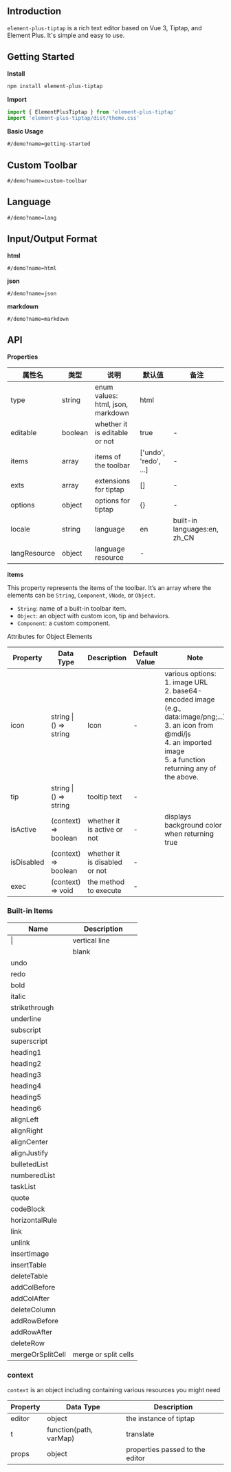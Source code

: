 ## Introduction

`element-plus-tiptap` is a rich text editor based on Vue 3, Tiptap, and Element Plus. It's simple and easy to use.

## Getting Started

**Install**

```bash
npm install element-plus-tiptap
```

**Import**

```javascript
import { ElementPlusTiptap } from 'element-plus-tiptap'
import 'element-plus-tiptap/dist/theme.css'
```

**Basic Usage**

```iframe
#/demo?name=getting-started
```

## Custom Toolbar

```iframe
#/demo?name=custom-toolbar
```

## Language

```iframe
#/demo?name=lang
```

## Input/Output Format

**html**

```iframe
#/demo?name=html
```

**json**

```iframe
#/demo?name=json
```

**markdown**

```iframe
#/demo?name=markdown
```

## API

**Properties**

| 属性名       | 类型    | 说明                              | 默认值                | 备注                         |
| ------------ | ------- | --------------------------------- | --------------------- | ---------------------------- |
| type         | string  | enum values: html, json, markdown | html                  |                              |
| editable     | boolean | whether it is editable or not     | true                  | -                            |
| items        | array   | items of the toolbar              | ['undo', 'redo', ...] | -                            |
| exts         | array   | extensions for tiptap             | []                    | -                            |
| options      | object  | options for tiptap                | {}                    | -                            |
| locale       | string  | language                          | en                    | built-in languages:en, zh_CN |
| langResource | object  | language resource                 | -                     |                              |

**items**

This property represents the items of the toolbar. It’s an array where the elements can be `String`, `Component`, `VNode`, or `Object`.

- `String`: name of a built-in toolbar item.
- `Object`: an object with custom icon, tip and behaviors.
- `Component`: a custom component.

Attributes for Object Elements

| Property   | Data Type              | Description                   | Default Value | Note                                                                                                                                                                                        |
| ---------- | ---------------------- | ----------------------------- | ------------- | ------------------------------------------------------------------------------------------------------------------------------------------------------------------------------------------- |
| icon       | string \| () => string | Icon                          | -             | various options: <br>1. image URL <br>2. base64-encoded image (e.g., data:image/png;...) <br>3. an icon from @mdi/js <br>4. an imported image <br>5. a function returning any of the above. |
| tip        | string \| () => string | tooltip text                  | -             |                                                                                                                                                                                             |
| isActive   | (context) => boolean   | whether it is active or not   | -             | displays background color when returning true                                                                                                                                               |
| isDisabled | (context) => boolean   | whether it is disabled or not | -             |                                                                                                                                                                                             |
| exec       | (context) => void      | the method to execute         | -             |                                                                                                                                                                                             |

### Built-in Items

| Name             | Description          |
| ---------------- | -------------------- |
| \|               | vertical line        |
|                  | blank                |
| undo             |                      |
| redo             |                      |
| bold             |                      |
| italic           |                      |
| strikethrough    |                      |
| underline        |                      |
| subscript        |                      |
| superscript      |                      |
| heading1         |                      |
| heading2         |                      |
| heading3         |                      |
| heading4         |                      |
| heading5         |                      |
| heading6         |                      |
| alignLeft        |                      |
| alignRight       |                      |
| alignCenter      |                      |
| alignJustify     |                      |
| bulletedList     |                      |
| numberedList     |                      |
| taskList         |                      |
| quote            |                      |
| codeBlock        |                      |
| horizontalRule   |                      |
| link             |                      |
| unlink           |                      |
| insertImage      |                      |
| insertTable      |                      |
| deleteTable      |                      |
| addColBefore     |                      |
| addColAfter      |                      |
| deleteColumn     |                      |
| addRowBefore     |                      |
| addRowAfter      |                      |
| deleteRow        |                      |
| mergeOrSplitCell | merge or split cells |

### context

`context` is an object including containing various resources you might need

| Property | Data Type              | Description                     |
| -------- | ---------------------- | ------------------------------- |
| editor   | object                 | the instance of tiptap          |
| t        | function(path, varMap) | translate                       |
| props    | object                 | properties passed to the editor |
